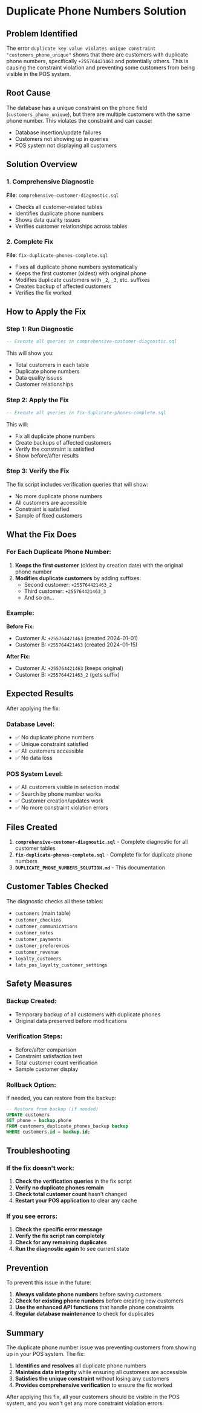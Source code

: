 # Duplicate Phone Numbers Solution

## Problem Identified
The error `duplicate key value violates unique constraint "customers_phone_unique"` shows that there are customers with duplicate phone numbers, specifically `+255764421463` and potentially others. This is causing the constraint violation and preventing some customers from being visible in the POS system.

## Root Cause
The database has a unique constraint on the phone field (`customers_phone_unique`), but there are multiple customers with the same phone number. This violates the constraint and can cause:
- Database insertion/update failures
- Customers not showing up in queries
- POS system not displaying all customers

## Solution Overview

### 1. **Comprehensive Diagnostic**
**File**: `comprehensive-customer-diagnostic.sql`
- Checks all customer-related tables
- Identifies duplicate phone numbers
- Shows data quality issues
- Verifies customer relationships across tables

### 2. **Complete Fix**
**File**: `fix-duplicate-phones-complete.sql`
- Fixes all duplicate phone numbers systematically
- Keeps the first customer (oldest) with original phone
- Modifies duplicate customers with `_2`, `_3`, etc. suffixes
- Creates backup of affected customers
- Verifies the fix worked

## How to Apply the Fix

### Step 1: Run Diagnostic
```sql
-- Execute all queries in comprehensive-customer-diagnostic.sql
```
This will show you:
- Total customers in each table
- Duplicate phone numbers
- Data quality issues
- Customer relationships

### Step 2: Apply the Fix
```sql
-- Execute all queries in fix-duplicate-phones-complete.sql
```
This will:
- Fix all duplicate phone numbers
- Create backups of affected customers
- Verify the constraint is satisfied
- Show before/after results

### Step 3: Verify the Fix
The fix script includes verification queries that will show:
- No more duplicate phone numbers
- All customers are accessible
- Constraint is satisfied
- Sample of fixed customers

## What the Fix Does

### For Each Duplicate Phone Number:
1. **Keeps the first customer** (oldest by creation date) with the original phone number
2. **Modifies duplicate customers** by adding suffixes:
   - Second customer: `+255764421463_2`
   - Third customer: `+255764421463_3`
   - And so on...

### Example:
**Before Fix:**
- Customer A: `+255764421463` (created 2024-01-01)
- Customer B: `+255764421463` (created 2024-01-15)

**After Fix:**
- Customer A: `+255764421463` (keeps original)
- Customer B: `+255764421463_2` (gets suffix)

## Expected Results

After applying the fix:

### Database Level:
- ✅ No duplicate phone numbers
- ✅ Unique constraint satisfied
- ✅ All customers accessible
- ✅ No data loss

### POS System Level:
- ✅ All customers visible in selection modal
- ✅ Search by phone number works
- ✅ Customer creation/updates work
- ✅ No more constraint violation errors

## Files Created

1. **`comprehensive-customer-diagnostic.sql`** - Complete diagnostic for all customer tables
2. **`fix-duplicate-phones-complete.sql`** - Complete fix for duplicate phone numbers
3. **`DUPLICATE_PHONE_NUMBERS_SOLUTION.md`** - This documentation

## Customer Tables Checked

The diagnostic checks all these tables:
- `customers` (main table)
- `customer_checkins`
- `customer_communications`
- `customer_notes`
- `customer_payments`
- `customer_preferences`
- `customer_revenue`
- `loyalty_customers`
- `lats_pos_loyalty_customer_settings`

## Safety Measures

### Backup Created:
- Temporary backup of all customers with duplicate phones
- Original data preserved before modifications

### Verification Steps:
- Before/after comparison
- Constraint satisfaction test
- Total customer count verification
- Sample customer display

### Rollback Option:
If needed, you can restore from the backup:
```sql
-- Restore from backup (if needed)
UPDATE customers 
SET phone = backup.phone
FROM customers_duplicate_phones_backup backup
WHERE customers.id = backup.id;
```

## Troubleshooting

### If the fix doesn't work:
1. **Check the verification queries** in the fix script
2. **Verify no duplicate phones remain**
3. **Check total customer count** hasn't changed
4. **Restart your POS application** to clear any cache

### If you see errors:
1. **Check the specific error message**
2. **Verify the fix script ran completely**
3. **Check for any remaining duplicates**
4. **Run the diagnostic again** to see current state

## Prevention

To prevent this issue in the future:

1. **Always validate phone numbers** before saving customers
2. **Check for existing phone numbers** before creating new customers
3. **Use the enhanced API functions** that handle phone constraints
4. **Regular database maintenance** to check for duplicates

## Summary

The duplicate phone number issue was preventing customers from showing up in your POS system. The fix:

1. **Identifies and resolves** all duplicate phone numbers
2. **Maintains data integrity** while ensuring all customers are accessible
3. **Satisfies the unique constraint** without losing any customers
4. **Provides comprehensive verification** to ensure the fix worked

After applying this fix, all your customers should be visible in the POS system, and you won't get any more constraint violation errors.

